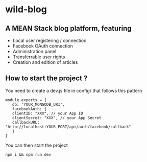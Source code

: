 # wild-blog

## A MEAN Stack blog platform, featuring

   - Local user registering / connection
   - Facebook OAuth connection
   - Administration panel
   - Transferrable user rights 
   - Creation and edition of articles


## How to start the project ?

   You need to create a dev.js file in config/ that follows this pattern

   ````````
   module.exports = {
      db: 'YOUR_MONGODB_URI',
      facebookAuth: {
      clientID: "XXX", // your App ID
      clientSecret: "XXX", // your App Secret
      callbackURL: "http://localhost:YOUR_PORT/api/auth/facebook/callback"
      }
   }
   ````````

   You can then start the project
   
   ````````
   npm i && npm run dev
   `````````
